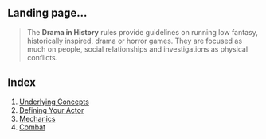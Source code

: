

## Landing page...
> The **Drama in History** rules provide guidelines on running low fantasy, historically inspired, drama or horror games. They are focused as much on people, social relationships and investigations as physical conflicts.

## Index
1. [Underlying Concepts](/docs/1_concepts/1.0_concepts.md)
2. [Defining Your Actor](/docs/2_actors/your_actor.md)
3. [Mechanics](/docs/3_mechanics/basic_mechanics.md)
4. [Combat](docs/4_combat/combat.md)










